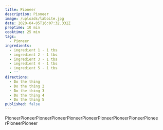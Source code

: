 ```yaml
---
title: Pioneer
description: Pioneer
image: /uploads/laboite.jpg
date: 2020-04-05T16:07:32.332Z
preptime: 10 min
cooktime: 25 min
tags:
  - Pioneer
ingredients:
  - ingredient 1 - 1 tbs
  - ingredient 2 - 1 tbs
  - ingredient 3 - 1 tbs
  - ingredient 4 - 1 tbs
  - ingredient 5 - 1 tbs
  - ''
directions:
  - Do the thing
  - Do the thing 2
  - Do the thing 3
  - Do the thing 4
  - Do the thing 5
published: false
---
```

PioneerPioneerPioneerPioneerPioneerPioneerPioneerPioneerPioneerPioneerPioneerPioneer